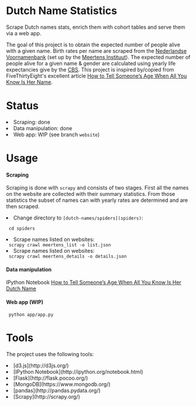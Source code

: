 # Dutch Name Statistics

Scrape Dutch names stats, enrich them with cohort tables and serve them via a web app.

The goal of this project is to obtain the expected number of people alive with a given name. Birth rates per name are scraped from the [Nederlandse Voornamenbank](http://meertens.knaw.nl/nvb/) (set up by the [Meertens Instituut](http://www.meertens.knaw.nl/)). The expected number of people alive for a given name & gender are calculated using yearly life expectancies give by the [CBS](http://www.cbs.nl). This project is inspired by/copied from FiveThirtyEight's excellent article [How to Tell Someone’s Age When All You Know Is Her Name](http://fivethirtyeight.com/features/how-to-tell-someones-age-when-all-you-know-is-her-name/).


# Status
<li> Scraping: done </li>
<li> Data manipulation: done </li>
<li> Web app: WIP (see branch <code>website</code>) </li>


# Usage


#### Scraping

Scraping is done with <code>scrapy</code> and consists of two stages. First all the names on the website are collected with their summary statistics. From those statistics the subset of names can with yearly rates are determined and are then scraped.

<li> Change directory to <code>[dutch-names/spiders](spiders)</code>: </li>

<code> cd spiders </code>

<li> Scrape names listed on websites: </li>
<code> scrapy crawl meertens_list -o list.json </code>

<li> Scrape names listed on websites: </li>
<code> scrapy crawl meertens_details -o details.json </code>


#### Data manipulation
IPython Notebook [How to Tell Someone’s Age When All You Know Is Her Dutch Name](How%20to%20Tell%20Someone’s%20Age%20When%20All%20You%20Know%20Is%20Her%20Dutch%20Name.ipynb)


#### Web app (WIP)
<code> python app/app.py </code>


# Tools

The project  uses the following tools:

<li> [d3.js](http://d3js.org/) </li>
<li> [IPython Notebook](http://ipython.org/notebook.html) </li>
<li> [Flask](http://flask.pocoo.org/) </li>
<li> [MongoDB](https://www.mongodb.org/) </li>
<li> [pandas](http://pandas.pydata.org/) </li>
<li> [Scrapy](http://scrapy.org/) </li>
